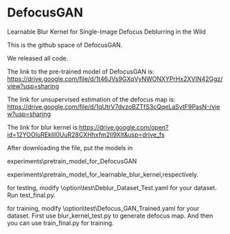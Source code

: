 # DefocusGAN
Learnable Blur Kernel for Single-Image Defocus Deblurring in the Wild

This is the github space of DefocusGAN.

We released all code.

The link to the pre-trained model of DefocusGAN is: https://drive.google.com/file/d/1t46JVs9GXqVyNWONXYPrHx2XVIN42Ggz/view?usp=sharing

The link for unsupervised estimation of the defocus map is: https://drive.google.com/file/d/1qUtrV7dvzoBZTfS3cQqeLaSytF9PasN-/view?usp=sharing

The link for blur kernel is:https://drive.google.com/open?id=12YOOIuREklil0UuR28CXHhxfm2Il9Xlt&usp=drive_fs

After downloading the file, put the models in 

experiments\pretrain_model_for_DefocusGAN

experiments\pretrain_model_for_learnable_blur_kernel,respectively.

for testing, modify \option\test\Deblur_Dataset_Test.yaml for your dataset. 
Run test_final.py.

for training, modify \option\test\Defocus_GAN_Trained.yaml for your dataset.
First use blur_kernel_test.py to generate defocus map.
And then you can use train_final.py for training.

